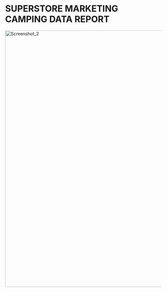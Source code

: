 #  SUPERSTORE MARKETING CAMPING DATA REPORT
<img width="1298" height="824" alt="Screenshot_2" src="https://github.com/user-attachments/assets/1c607bae-8538-4ed3-a1b6-58a11a7337a8" />
